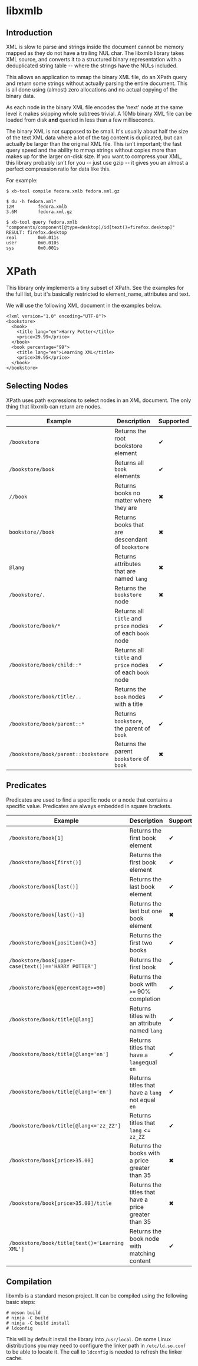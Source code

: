libxmlb
=======

Introduction
------------

XML is slow to parse and strings inside the document cannot be memory mapped as
they do not have a trailing NUL char. The libxmlb library takes XML source, and
converts it to a structured binary representation with a deduplicated string
table -- where the strings have the NULs included.

This allows an application to mmap the binary XML file, do an XPath query and
return some strings without actually parsing the entire document. This is all
done using (almost) zero allocations and no actual copying of the binary data.

As each node in the binary XML file encodes the 'next' node at the same level
it makes skipping whole subtrees trivial. A 10Mb binary XML file can be loaded
from disk **and** queried in less than a few milliseconds.

The binary XML is not supposed to be small. It's usually about half the size of
the text XML data where a lot of the tag content is duplicated, but can actually
be larger than the original XML file. This isn't important; the fast query speed
and the ability to mmap strings without copies more than makes up for the larger
on-disk size. If you want to compress your XML, this library probably isn't for
you -- just use gzip -- it gives you an almost a perfect compression ratio for
data like this.

For example:

    $ xb-tool compile fedora.xmlb fedora.xml.gz

    $ du -h fedora.xml*
    12M         fedora.xmlb
    3.6M        fedora.xml.gz

    $ xb-tool query fedora.xmlb "components/component[@type=desktop]/id[text()=firefox.desktop]"
    RESULT: firefox.desktop
    real        0m0.011s
    user        0m0.010s
    sys         0m0.001s

XPath
=====

This library only implements a tiny subset of XPath. See the examples for the
full list, but it's basically restricted to element_name, attributes and text.

We will use the following XML document in the examples below.

    <?xml version="1.0" encoding="UTF-8"?>
    <bookstore>
      <book>
        <title lang="en">Harry Potter</title>
        <price>29.99</price>
      </book>
      <book percentage="99">
        <title lang="en">Learning XML</title>
        <price>39.95</price>
      </book>
    </bookstore>

Selecting Nodes
---------------

XPath uses path expressions to select nodes in an XML document. The only thing
that libxmlb can return are nodes.

| Example | Description | Supported |
| --- | --- | --- |
| `/bookstore` | Returns the root bookstore element | ✔ |
| `/bookstore/book` | Returns all `book` elements | ✔ |
| `//book` | Returns books no matter where they are | ✖ |
| `bookstore//book` | Returns books that are descendant of `bookstore` | ✖ |
| `@lang` | Returns attributes that are named `lang` | ✖ |
| `/bookstore/.` | Returns the `bookstore` node | ✖ |
| `/bookstore/book/*` | Returns all `title` and `price` nodes of each `book` node | ✔ |
| `/bookstore/book/child::*` | Returns all `title` and `price` nodes of each `book` node | ✔ |
| `/bookstore/book/title/..` | Returns the `book` nodes with a title | ✔ |
| `/bookstore/book/parent::*` | Returns `bookstore`, the parent of `book` | ✔ |
| `/bookstore/book/parent::bookstore` | Returns the parent `bookstore` of `book` | ✖ |

Predicates
----------

Predicates are used to find a specific node or a node that contains a specific
value. Predicates are always embedded in square brackets.

| Example | Description | Supported |
| --- | --- | --- |
| `/bookstore/book[1]` | Returns the first book element | ✔ |
| `/bookstore/book[first()]` | Returns the first book element | ✔ |
| `/bookstore/book[last()]` | Returns the last book element | ✔ |
| `/bookstore/book[last()-1]` | Returns the last but one book element | ✖ |
| `/bookstore/book[position()<3]` | Returns the first two books | ✔ |
| `/bookstore/book[upper-case(text())=='HARRY POTTER']` | Returns the first book | ✔ |
| `/bookstore/book[@percentage>=90]` | Returns the book with `>=` 90% completion | ✔ |
| `/bookstore/book/title[@lang]` | Returns titles with an attribute named `lang` | ✔ |
| `/bookstore/book/title[@lang='en']` | Returns titles that have a `lang`equal `en` | ✔ |
| `/bookstore/book/title[@lang!='en']` | Returns titles that have a `lang` not equal `en` | ✔ |
| `/bookstore/book/title[@lang<='zz_ZZ']` | Returns titles that `lang` <= `zz_ZZ` | ✔ |
| `/bookstore/book[price>35.00]` | Returns the books with a price greater than 35 | ✖ |
| `/bookstore/book[price>35.00]/title` | Returns the titles that have a price greater than 35 | ✖ |
| `/bookstore/book/title[text()='Learning XML']` | Returns the book node with matching content | ✔ |

Compilation
----------

libxmlb is a standard meson project.  It can be compiled using the following basic steps:

```
# meson build
# ninja -C build
# ninja -C build install
# ldconfig
```

This will by default install the library into `/usr/local`. On some Linux distributions you may
need to configure the linker path in `/etc/ld.so.conf` to be able to locate it.
The call to `ldconfig` is needed to refresh the linker cache.
